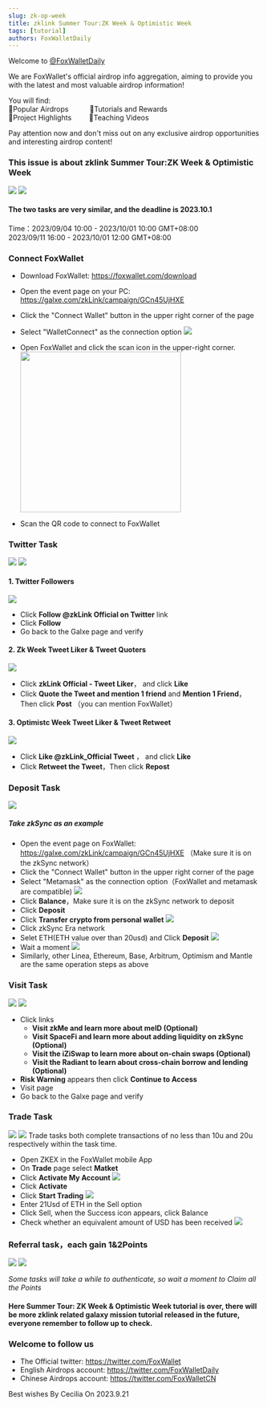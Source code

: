 ```yaml
---
slug: zk-op-week
title: zklink Summer Tour:ZK Week & Optimistic Week
tags: [tutorial]
authors: FoxWalletDaily
---
```

<!--truncate-->
Welcome to [@FoxWalletDaily](https://twitter.com/FoxWalletDaily)

We are FoxWallet's official airdrop info aggregation, aiming to provide you with the latest and most valuable airdrop information! 

You will find:  
🚀Popular Airdrops&emsp;&emsp;&emsp;🚀Tutorials and Rewards  
🚀Project Highlights&emsp;&emsp;&ensp;🚀Teaching Videos  

Pay attention now and don't miss out on any exclusive airdrop opportunities and interesting airdrop content! 

### This issue is about zklink Summer Tour:ZK Week & Optimistic Week
![](/img/blog/zk-op-week/1.webp)
![](/img/blog/zk-op-week/8.webp) 

#### The two tasks are very similar, and the deadline is 2023.10.1
Time：2023/09/04 10:00 - 2023/10/01 10:00 GMT+08:00  
     2023/09/11 16:00 - 2023/10/01 12:00 GMT+08:00

### Connect FoxWallet
- Download FoxWallet: https://foxwallet.com/download
- Open the event page on your PC: https://galxe.com/zkLink/campaign/GCn45UjHXE
- Click the "Connect Wallet" button in the upper right corner of the page
- Select "WalletConnect" as the connection option
  ![](/img/blog/zk-op-week/2.webp)
- Open FoxWallet and click the scan icon in the upper-right corner.  
  <img src="/img/blog/zk-op-week/3.webp" width="320" />

- Scan the QR code to connect to FoxWallet

### Twitter Task
![](/img/blog/zk-op-week/4.webp)
![](/img/blog/zk-op-week/10.webp)

#### 1. Twitter Followers
![](/img/blog/zk-op-week/5.webp)
- Click **Follow @zkLink Official on Twitter** link
- Click **Follow**
- Go back to the Galxe page and verify

#### 2. Zk Week Tweet Liker & Tweet Quoters
![](/img/blog/zk-op-week/6.webp)
- Click **zkLink Official - Tweet Liker**， and click **Like**
- Click **Quote the Tweet and mention 1 friend** and **Mention 1 Friend**，Then click **Post** （you can mention FoxWallet）

#### 3. Optimistc Week Tweet Liker & Tweet Retweet
![](/img/blog/zk-op-week/9.webp)
- Click **Like @zkLink_Official Tweet** ， and click **Like**
- Click **Retweet the Tweet**，Then click **Repost** 

### Deposit Task
![](/img/blog/zk-op-week/11.webp)

##### Take zkSync as an example
- Open the event page on FoxWallet: https://galxe.com/zkLink/campaign/GCn45UjHXE
（Make sure it is on the zkSync network）
- Click the "Connect Wallet" button in the upper right corner of the page
- Select "Metamask" as the connection option（FoxWallet and metamask are compatible)
  ![](/img/blog/zk-op-week/12.webp)
- Click **Balance**，Make sure it is on the zkSync network to deposit
- Click **Deposit**
- Click **Transfer crypto from personal wallet**
  ![](/img/blog/zk-op-week/13.webp)
- Click zkSync Era network
- Selet ETH(ETH value over than 20usd) and Click **Deposit**
  ![](/img/blog/zk-op-week/14.webp)
- Wait a moment
  ![](/img/blog/zk-op-week/15.webp)
- Similarly, other Linea, Ethereum, Base, Arbitrum, Optimism and Mantle are the same operation steps as above

### Visit Task
![](/img/blog/zk-op-week/16.webp)
![](/img/blog/zk-op-week/17.webp)
- Click links
  - **Visit zkMe and learn more about melD (Optional)**
  - **Visit SpaceFi and learn more about adding liquidity on zkSync (Optional)**
  - **Visit the iZiSwap to learn more about on-chain swaps (Optional)**
  - **Visit the Radiant to learn about cross-chain borrow and lending (Optional)**
- **Risk Warning** appears then click **Continue to Access**
- Visit page
- Go back to the Galxe page and verify

### Trade Task
![](/img/blog/zk-op-week/18.webp)
![](/img/blog/zk-op-week/19.webp)
Trade tasks both complete transactions of no less than 10u and 20u respectively within the task time.
- Open ZKEX in the FoxWallet mobile App
- On **Trade** page select **Matket**
- Click **Activate My Account**
  ![](/img/blog/zk-op-week/20.webp)
- Click **Activate**
- Click **Start Trading**
  ![](/img/blog/zk-op-week/21.webp)
- Enter 21Usd of ETH in the Sell option
- Click Sell, when the Success icon appears, click Balance
- Check whether an equivalent amount of USD has been received
  ![](/img/blog/zk-op-week/22.webp)

### Referral task，each gain 1&2Points
![](/img/blog/zk-op-week/23.webp)
![](/img/blog/zk-op-week/24.webp)

*Some tasks will take a while to authenticate, so wait a moment to Claim all the Points*

#### Here Summer Tour: ZK Week & Optimistic Week tutorial is over, there will be more zklink related galaxy mission tutorial released in the future, everyone remember to follow up to check.

### Welcome to follow us
- The Official twitter: https://twitter.com/FoxWallet
- English Airdrops account: https://twitter.com/FoxWalletDaily
- Chinese Airdrops account: https://twitter.com/FoxWalletCN

Best wishes
By Cecilia
On 2023.9.21

